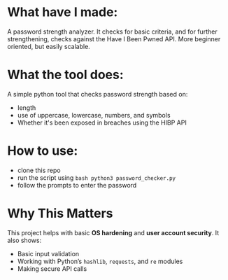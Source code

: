 # What have I made:
A password strength analyzer. It checks for basic criteria, and for further strengthening, checks against the Have I Been Pwned API. More beginner oriented, but easily scalable.

# What the tool does:
A simple python tool that checks password strength based on:
- length
- use of uppercase, lowercase, numbers, and symbols
- Whether it's been exposed in breaches using the HIBP API

# How to use:
- clone this repo
- run the script using `bash python3 password_checker.py`
- follow the prompts to enter the password

# Why This Matters

This project helps with basic **OS hardening** and **user account security**. It also shows:
- Basic input validation
- Working with Python’s `hashlib`, `requests`, and `re` modules
- Making secure API calls
